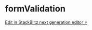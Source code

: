 # formValidation

[Edit in StackBlitz next generation editor ⚡️](https://stackblitz.com/~/github.com/farahlolah/formValidation)